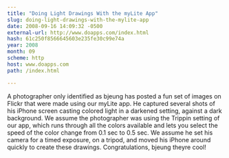 ```yaml
---
title: "Doing Light Drawings With the myLite App"
slug: doing-light-drawings-with-the-mylite-app
date: 2008-09-16 14:09:32 -0500
external-url: http://www.doapps.com/index.html
hash: 61c250f8566645603e235fe30c99e74a
year: 2008
month: 09
scheme: http
host: www.doapps.com
path: /index.html

---
```


A photographer only identified as bjeung has posted a fun set of images on Flickr that were made using our myLite app. He captured several shots of his iPhone screen casting colored light in a darkened setting, against a dark background.  We assume the photographer was using the Trippin setting of our app, which runs through all the colors available and lets you select the speed of the color change from 0.1 sec to 0.5 sec. We assume he set his camera for a timed exposure, on a tripod, and moved his iPhone around quickly to create these drawings. Congratulations, bjeung  theyre cool!

